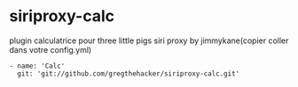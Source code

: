 siriproxy-calc
==============

plugin calculatrice pour three little pigs siri proxy by jimmykane(copier coller dans votre config.yml)

    - name: 'Calc'
      git: 'git://github.com/gregthehacker/siriproxy-calc.git'
